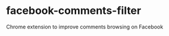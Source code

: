 facebook-comments-filter
========================

Chrome extension to improve comments browsing on Facebook
